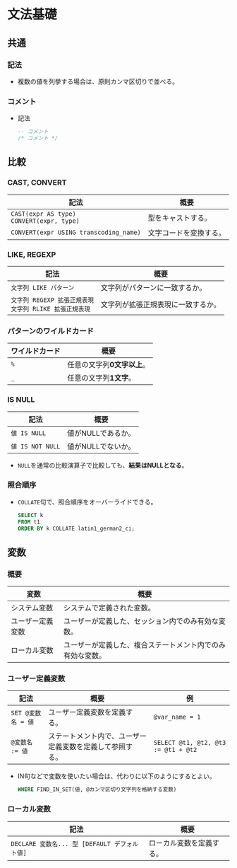 # 文法基礎

## 共通

### 記法

- 複数の値を列挙する場合は、原則カンマ区切りで並べる。

### コメント

- 記法

  ```sql
  -- コメント
  /* コメント */
  ```

## 比較

### CAST, CONVERT

| 記法                                            | 概要                   |
| ----------------------------------------------- | ---------------------- |
| `CAST(expr AS type)`<br />`CONVERT(expr, type)` | 型をキャストする。     |
| `CONVERT(expr USING transcoding_name)`          | 文字コードを変換する。 |

### LIKE, REGEXP

| 記法                                                         | 概要                               |
| ------------------------------------------------------------ | ---------------------------------- |
| `文字列 LIKE パターン`                                       | 文字列がパターンに一致するか。     |
| `文字列 REGEXP 拡張正規表現`<br />`文字列 RLIKE 拡張正規表現` | 文字列が拡張正規表現に一致するか。 |

### パターンのワイルドカード

| ワイルドカード | 概要                        |
| -------------- | --------------------------- |
| `%`            | 任意の文字列**0文字以上**。 |
| `_`            | 任意の文字列**1文字**。     |

### IS NULL

| 記法             | 概要               |
| ---------------- | ------------------ |
| `値 IS NULL`     | 値がNULLであるか。 |
| `値 IS NOT NULL` | 値がNULLでないか。 |

- `NULL`を通常の比較演算子で比較しても、**結果はNULLとなる**。

### 照合順序

- `COLLATE`句で、照合順序をオーバーライドできる。

  ```sql
  SELECT k
  FROM t1
  ORDER BY k COLLATE latin1_german2_ci;
  ```

## 変数

### 概要

| 変数             | 概要                                                       |
| ---------------- | ---------------------------------------------------------- |
| システム変数     | システムで定義された変数。                                 |
| ユーザー定義変数 | ユーザーが定義した、セッション内でのみ有効な変数。         |
| ローカル変数     | ユーザーが定義した、複合ステートメント内でのみ有効な変数。 |

### ユーザー定義変数

| 記法               | 概要                                                     | 例                                  |
| ------------------ | -------------------------------------------------------- | ----------------------------------- |
| `SET @変数名 = 値` | ユーザー定義変数を定義する。                             | `@var_name = 1`                     |
| `@変数名 := 値`    | ステートメント内で、ユーザー定義変数を定義して参照する。 | `SELECT @t1, @t2, @t3 := @t1 + @t2` |

- IN句などで変数を使いたい場合は、代わりに以下のようにするとよい。

  ```sql
  WHERE FIND_IN_SET(値, @カンマ区切り文字列を格納する変数)
  ```

### ローカル変数

| 記法                                          | 概要                     |
| --------------------------------------------- | ------------------------ |
| `DECLARE 変数名... 型 [DEFAULT デフォルト値]` | ローカル変数を定義する。 |
